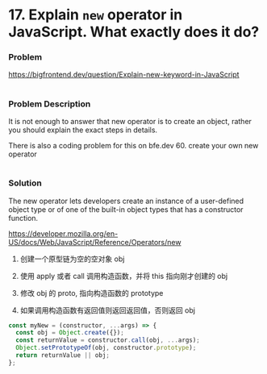 # 17. Explain `new` operator in JavaScript. What exactly does it do?

### Problem

https://bigfrontend.dev/question/Explain-new-keyword-in-JavaScript

#

### Problem Description

It is not enough to answer that new operator is to create an object, rather you should explain the exact steps in details.

There is also a coding problem for this on bfe.dev 60. create your own new operator

#

### Solution

The new operator lets developers create an instance of a user-defined object type or of one of the built-in object types that has a constructor function.

https://developer.mozilla.org/en-US/docs/Web/JavaScript/Reference/Operators/new

1. 创建一个原型链为空的空对象 obj

2. 使用 apply 或者 call 调用构造函数，并将 this 指向刚才创建的 obj

3. 修改 obj 的 proto, 指向构造函数的 prototype

4. 如果调用构造函数有返回值则返回返回值，否则返回 obj

```js
const myNew = (constructor, ...args) => {
  const obj = Object.create({});
  const returnValue = constructor.call(obj, ...args);
  Object.setPrototypeOf(obj, constructor.prototype);
  return returnValue || obj;
};
```
